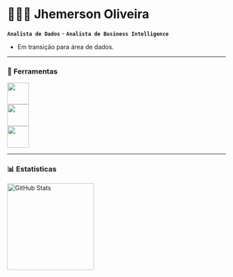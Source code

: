 
# 👨🏻‍💻 Jhemerson Oliveira

**`Analista de Dados`**  -  **`Analista de Business Intelligence`**

- Em transição para área de dados.

---

### 🔨 Ferramentas

  <div align="left">
  <img src="https://github.com/user-attachments/assets/f8d6d897-432b-48e1-ab66-c5c9476388bc" width="50" height="50" />
  </div>
  
  <div align="left"> <img src="https://github.com/user-attachments/assets/8c7adc5c-0d98-4f66-ac54-27abb52f912d" width="50" height="50" />
  </div>

  <div align="left"> <img src="https://github.com/user-attachments/assets/105f704e-f392-41a6-b783-ed3fe4cf6a7b" width="50" height="50" />
  </div>

---
  
### 📊 Estatísticas

<p>
  <img 
    align="left" 
    alt="GitHub Stats" 
    height="200" 
    style="padding-right: 10px;" 
    src="https://github-readme-stats.vercel.app/api?username=jhemeerson&show_icons=true&theme=tokyonight&include_all_commits=true&locale=pt-br" 
  />



</p>


